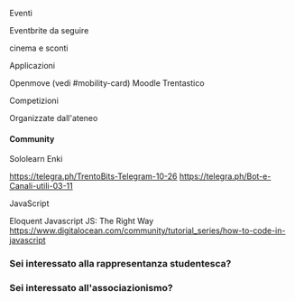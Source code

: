 Eventi

Eventbrite da seguire

cinema e sconti

Applicazioni

Openmove (vedi #mobility-card)
Moodle
Trentastico

Competizioni

Organizzate dall'ateneo

#### Community

Sololearn
Enki

https://telegra.ph/TrentoBits-Telegram-10-26
https://telegra.ph/Bot-e-Canali-utili-03-11

JavaScript

Eloquent Javascript
JS: The Right Way
https://www.digitalocean.com/community/tutorial_series/how-to-code-in-javascript

### Sei interessato alla rappresentanza studentesca?

### Sei interessato all'associazionismo?
